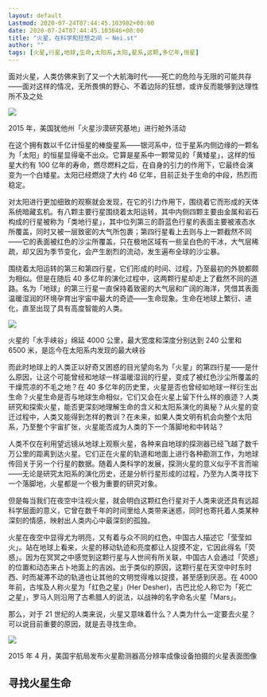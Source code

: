 ```yaml
---
layout: default
Lastmod: 2020-07-24T07:44:45.103982+00:00
date: 2020-07-24T07:44:45.103846+00:00
title: "火星，在科学和狂想之间 – Nei.st"
author: ""
tags: [火星,行星,地球,生命,太阳系,太阳,星系,这颗,多亿年,恒星]
---
```


面对火星，人类仿佛来到了又一个大航海时代——死亡的危险与无限的可能共存——面对这样的情况，无所畏惧的野心、不着边际的狂想，或许反而能够到达理性所不及之处

![](https://images.weserv.nl/?url=https%3A//cdn.jsdelivr.net/gh/0nd1jyU39XQ/_/img/1/1547614084371hdoum.jpg)

2015 年，美国犹他州「火星沙漠研究基地」进行舱外活动

在这个拥有数以千亿计恒星的棒旋星系——银河系中，位于星系内侧边缘的一颗名为「太阳」的恒星显得毫不出众。它算是星系中一颗常见的「黄矮星」，这样的恒星大约有 100 亿年的寿命，燃尽燃料之后，在自身的引力的作用下，它最终会演变为一个白矮星。太阳已经燃烧了大约 46 亿年，目前正处于生命的中段，热烈而稳定。

对太阳进行更加细致的观察就会发现，在它的引力作用下，围绕着它而形成的天体系统暗藏玄机。有八颗主要行星围绕着太阳运转，其中内侧四颗主要由金属和岩石构成的行星被称为「类地行星」，其中位列第三的蔚蓝色行星的表面主要被液态水所覆盖，同时又被一层致密的大气所包裹；第四行星看上去则与上一颗截然不同——它的表面被红色的沙尘所覆盖，只在极地区域有一些呈白色的干冰，大气层稀疏，却又因为季节变化，会产生剧烈的流动，发生遍布全球的沙尘暴。

围绕着太阳运转的第三和第四行星，它们形成的时间、过程，乃至最初的外貌都颇为相似。但是在随后 40 多亿年的演化过程中，这两颗行星却走上了截然不同的道路。名为「地球」的第三行星一直保持着致密的大气层和广阔的海洋，凭借其表面温暖湿润的环境孕育出宇宙中最大的奇迹——生命现象。生命在地球上繁衍、进化，直至出现了具有高度智能的人类。

![](https://images.weserv.nl/?url=https%3A//cdn.jsdelivr.net/gh/0nd1jyU39XQ/_/img/1/1547614099854pqxsp.jpg)

火星的「水手峡谷」绵延 4000 公里，最大宽度和深度分别达到 240 公里和 6500 米，是迄今在太阳系内发现的最大峡谷

而此时地球上的人类正以好奇又困惑的目光望向名为「火星」的第四行星——是什么原因，让这个可能曾经和地球一样温暖湿润的行星，变成了被红色沙尘所覆盖的干燥荒凉的不毛之地？在 40 多亿年的历史里，火星是否也曾经如地球一样衍生出生命？火星生命是否与地球生命相似，它们又会在火星上留下什么样的痕迹？人类研究和探索火星，能否更深刻地理解生命的含义和太阳系演化的奥秘？从火星的变迁过程中，人类又能得到怎样的教训？在未来，如果人类文明有机会向整个太阳系，乃至整个宇宙扩张，火星能否成为人类的下一个落脚地和中转站？

人类不仅在利用望远镜从地球上观察火星，各种来自地球的探测器已经飞越了数千万公里的距离到达火星。它们正在火星的轨道和地面上进行各种勘测工作，为地球传回关于另一个行星的数据。随着人类科学的发展，探测火星的意义似乎不言而喻——无论是研究太阳系的演化历史，还是分析行星形成的过程，乃至为人类寻找下一个落脚地，火星都是一个极为重要的研究对象。

但是每当我们在夜空中注视火星，就会明白这颗红色行星对于人类来说还具有远超科学层面的意义，它曾在数千年的时间里给人类带来迷惑，同时也寄托着人类某种深刻的情感，映射出人类内心中最深刻的孤独。

火星在夜空中显得尤为明亮，又有着与众不同的红色，中国古人描述它「莹莹如火」。站在地球上看来，火星的移动轨迹和亮度都让人捉摸不定，它因此得名「荧惑」。因为在冥冥之中感觉到这颗行星与人世间有所关联，中国古人会通过「荧惑」的位置和动态来占卜地面上的吉凶。出于类似的原因，这颗行星在天空中时东时西、时而凝滞不动的轨道也让其他的文明觉得难以捉摸，甚至感到厌恶。在 4000 年前，古埃及人称火星为「红色之星」(Her Desher)，古巴比伦人称它为「死亡之星」，罗马人则沿用了古希腊人的说法，以战神的名字命名火星「Mars」。

那么，对于 21 世纪的人类来说，火星又意味着什么？人类为什么一定要去火星？可以说目前重要的原因，就是去寻找生命。

![](https://images.weserv.nl/?url=https%3A//cdn.jsdelivr.net/gh/0nd1jyU39XQ/_/img/1/1547614112090vvtgg.jpg)

2015 年 4 月，美国宇航局发布火星勘测器高分辨率成像设备拍摄的火星表面图像

寻找火星生命
------

